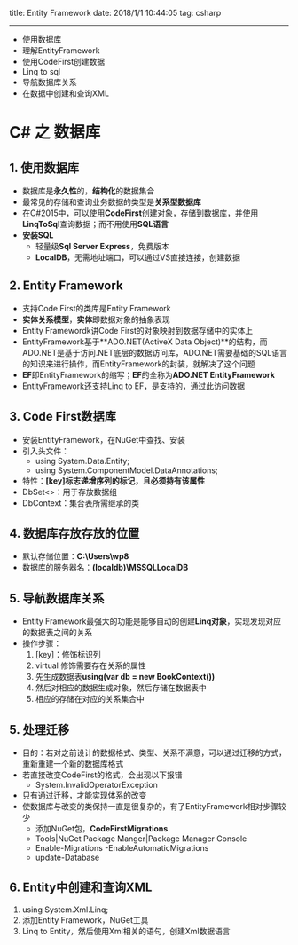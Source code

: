 title: Entity Framework
date: 2018/1/1 10:44:05 
tag: csharp

---

* 使用数据库
* 理解EntityFramework
* 使用CodeFirst创建数据
* Linq to sql
* 导航数据库关系
* 在数据中创建和查询XML

<!--more-->

# C# 之 数据库 #

## 1. 使用数据库 ##

* 数据库是**永久性**的，**结构化**的数据集合
* 最常见的存储和查询业务数据的类型是**关系型数据库**
* 在C#2015中，可以使用**CodeFirst**创建对象，存储到数据库，并使用**LinqToSql**查询数据；而不用使用**SQL语言**
* **安装SQL**
	* 轻量级**Sql Server Express**，免费版本
	* **LocalDB**，无需地址端口，可以通过VS直接连接，创建数据

## 2. Entity Framework ##

* 支持Code First的类库是Entity Framework
* **实体关系模型**，**实体**即数据对象的抽象表现
* Entity Framewordk讲Code First的对象映射到数据存储中的实体上
* EntityFramework基于**ADO.NET(ActiveX Data Object)**的结构，而ADO.NET是基于访问.NET底层的数据访问库，ADO.NET需要基础的SQL语言的知识来进行操作，而EntityFramework的封装，就解决了这个问题
* **EF**即EntityFramework的缩写；**EF**的全称为**ADO.NET EntityFramework**
* EntityFramework还支持Linq to EF，是支持的，通过此访问数据

## 3. Code First数据库 ##

* 安装EntityFramework，在NuGet中查找、安装
* 引入头文件：
	* using System.Data.Entity;
	* using System.ComponentModel.DataAnnotations;
* 特性：**[key]**标志递增序列的标记，且必须持有该**属性**
* DbSet<>：用于存放数据组
* DbContext：集合表所需继承的类

## 4. 数据库存放存放的位置 ##

* 默认存储位置：**C:\Users\wp8**
* 数据库的服务器名：**(localdb)\MSSQLLocalDB**

## 5. 导航数据库关系 ##

* Entity Framework最强大的功能是能够自动的创建**Linq对象**，实现发现对应的数据表之间的关系
* 操作步骤：
	1. [key]：修饰标识列
	2. virtual 修饰需要存在关系的属性
	3. 先生成数据表**using(var db = new BookContext())**
	4. 然后对相应的数据生成对象，然后存储在数据表中
	5. 相应的存储在对应的关系集合中

## 5. 处理迁移 ##

* 目的：若对之前设计的数据格式、类型、关系不满意，可以通过迁移的方式，重新重建一个新的数据库格式
* 若直接改变CodeFirst的格式，会出现以下报错
	* System.InvalidOperatorException
* 只有通过迁移，才能实现体系的改变
* 使数据库与改变的类保持一直是很复杂的，有了EntityFramework相对步骤较少
	* 添加NuGet包，**CodeFirstMigrations**
	* Tools|NuGet Package Manger|Package Manager Console
	* Enable-Migrations -EnableAutomaticMigrations
	* update-Database

## 6. Entity中创建和查询XML ##

1. using System.Xml.Linq;
2. 添加Entity Framework，NuGet工具
3. Linq to Entity，然后使用Xml相关的语句，创建Xml数据语言